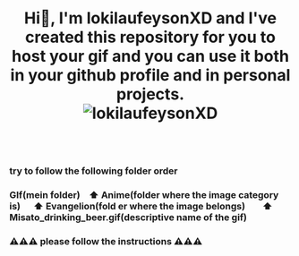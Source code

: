 <div id="header" align="center">
    <h1 align="centar"> 
        Hi👋, I'm lokilaufeysonXD and I've created this repository for you to host your gif and you can use it both in your github profile and in personal projects.
        <br/> 
       <img src="https://img.shields.io/github/watchers/lokilaufeysonXD/Gif_Imagen_Redmi_Perfil?style=for-the-badge" alt="lokilaufeysonXD" /> 
    </h1> 
</div>
    <br/>
    <br/>

### try to follow the following folder order

<div id="header" align="center">
    <h3 align="left"> 
        GIf(mein folder) &nbsp;&nbsp;
          ⬆ Anime(folder where the image category is) &nbsp;&nbsp;&nbsp;&nbsp;
            ⬆ Evangelion(fold er where the image belongs) &nbsp;&nbsp;&nbsp;&nbsp;&nbsp;&nbsp;
              ⬆ Misato_drinking_beer.gif(descriptive name of the gif)
    </h3>  
</div>

### ⚠⚠⚠ please follow the instructions ⚠⚠⚠